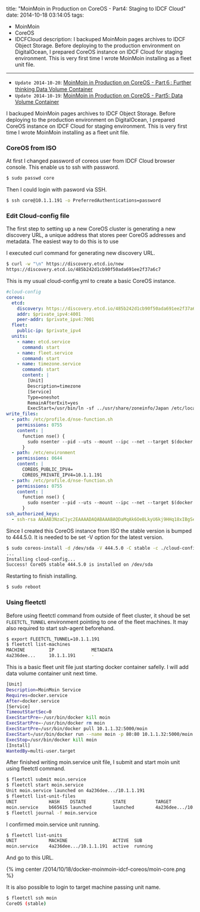 title: "MoinMoin in Production on CoreOS - Part4: Staging to IDCF Cloud"
date: 2014-10-18 03:14:05
tags:
 - MoinMoin
 - CoreOS
 - IDCFCloud
description: I backuped MoinMoin pages archives to IDCF Object Storage. Before deploying to the production environment on DigitalOcean, I prepared CoreOS instance on IDCF Cloud for staging environment. This is very first time I wrote MoinMoin installing as a fleet unit file. 
---

* `Update 2014-10-20`: [MoinMoin in Production on CoreOS - Part６: Further thinking Data Volume Container](/2014/10/20/docker-moinmoin-idcf-coreos-volumes-further-thinking/)
* `Update 2014-10-19`: [MoinMoin in Production on CoreOS - Part5: Data Volume Container](/2014/10/19/docker-moinmoin-idcf-coreos-volumes/)

I backuped MoinMoin pages archives to IDCF Object Storage. Before deploying to the production environment on DigitalOcean, I prepared CoreOS instance on IDCF Cloud for staging environment. This is very first time I wrote MoinMoin installing as a fleet unit file. 


<!-- more -->

### CoreOS from ISO

At first I changed password of coreos user from IDCF Cloud browser console. This enable us to ssh with password.

``` bash
$ sudo passwd core
```

Then I could login with pasword via SSH. 

``` bash
$ ssh core@10.1.1.191 -o PreferredAuthentications=password
```

### Edit Cloud-config file

The first step to setting up a new CoreOS cluster is generating a new discovery URL, a unique address that stores peer CoreOS addresses and metadata. The easiest way to do this is to use

I executed curl command for generating new discovery URL.

``` bash
$ curl -w "\n" https://discovery.etcd.io/new
https://discovery.etcd.io/485b242d1cb90f50ada691ee2f37a6c7
```

This is my usual cloud-config.yml to create a basic CoreOS instance.

``` yml ~/cloud-config.yml
#cloud-config
coreos:
  etcd:
    discovery: https://discovery.etcd.io/485b242d1cb90f50ada691ee2f37a6c7
    addr: $private_ipv4:4001
    peer-addr: $private_ipv4:7001
  fleet:
    public-ip: $private_ipv4  
  units:
    - name: etcd.service
      command: start
    - name: fleet.service
      command: start
    - name: timezone.service
      command: start
      content: |
        [Unit]
        Description=timezone
        [Service]
        Type=oneshot
        RemainAfterExit=yes
        ExecStart=/usr/bin/ln -sf ../usr/share/zoneinfo/Japan /etc/localtime
write_files:
  - path: /etc/profile.d/nse-function.sh
    permissions: 0755
    content: |
      function nse() {
        sudo nsenter --pid --uts --mount --ipc --net --target $(docker inspect --format="&#123;&#123; .State.Pid }}" $1)
      }
  - path: /etc/environment
    permissions: 0644
    content: |
      COREOS_PUBLIC_IPV4=
      COREOS_PRIVATE_IPV4=10.1.1.191
  - path: /etc/profile.d/nse-function.sh
    permissions: 0755
    content: |
      function nse() {
        sudo nsenter --pid --uts --mount --ipc --net --target $(docker inspect --format="&#123;&#123; .State.Pid }}" $1)
      }
ssh_authorized_keys:
  - ssh-rsa AAAAB3NzaC1yc2EAAAADAQABAAABAQDaMqAk6OeBLkyU6kj9HHq18xIBgSewSzZDRT3dYRnE92F5tz/16W/McxQ3XoIu8Z7aDNt5WEE+vWatAAItUPWQLRKjM0zwPC04hciMXloC7WjEeIikksg9hGzuc6nals7sfItCOx1aKqLFnEpRmXnzmKycYT8YqRBFzbGFJ+RSGmskVJeMaKUXunF43JH93ugmMCFqv92OnUHsY0tNeqI/EEncghHIKRwoHq46dNvECsvhX8ZruscQB3oGK24+sjZlL78kXeFXM4q3ZbefZESF4iKhs3BMfmT7ihNnuntdZhAHupBxg5npolw6yGZLjZcilduSnuTR6BDWtNEIS0S1 deis
```

Since I created this CoreOS instance from ISO the stable version is bumped to 444.5.0. It is needed to be set -V option for the latest version.

``` bash
$ sudo coreos-install -d /dev/sda -V 444.5.0 -C stable -c ./cloud-config.yml
...
Installing cloud-config...
Success! CoreOS stable 444.5.0 is installed on /dev/sda
```

Restarting to finish installing.
 
``` bash
$ sudo reboot
```

### Using fleetctl

Before using fleetctl command from outside of fleet cluster, it shoud be set `FLEETCTL_TUNNEL` environment pointing to one of the fleet machines. It may also required to start ssh-agent beforehand.

``` bash
$ export FLEETCTL_TUNNEL=10.1.1.191
$ fleetctl list-machines
MACHINE         IP              METADATA
4a236dee...     10.1.1.191      -
```

This is a basic fleet unit file just starting docker container safelly. I will add data volume container unit next time.

``` bash ~/docker_apps/moin/moin.service
[Unit]
Description=MoinMoin Service
Requires=docker.service
After=docker.service
[Service]
TimeoutStartSec=0
ExecStartPre=-/usr/bin/docker kill moin
ExecStartPre=-/usr/bin/docker rm moin
ExecStartPre=/usr/bin/docker pull 10.1.1.32:5000/moin
ExecStart=/usr/bin/docker run --name moin -p 80:80 10.1.1.32:5000/moin
ExecStop=/usr/bin/docker kill moin
[Install]
WantedBy=multi-user.target
```

After finished writing moin.service unit file, I submit and start moin unit using fleetctl command.

``` bash
$ fleetctl submit moin.service
$ fleetctl start moin.service
Unit moin.service launched on 4a236dee.../10.1.1.191
$ fleetctl list-unit-files
UNIT            HASH    DSTATE          STATE           TARGET
moin.service    b665615 launched        launched        4a236dee.../10.1.1.191
$ fleetctl journal -f moin.service
```

I confirmed moin.service unit running.

``` bash
$ fleetctl list-units
UNIT            MACHINE                 ACTIVE  SUB
moin.service    4a236dee.../10.1.1.191  active  running
```

And go to this URL.

{% img center /2014/10/18/docker-moinmoin-idcf-coreos/moin-core.png %}


It is also possible to login to target machine passing unit name.

``` bash
$ fleetctl ssh moin
CoreOS (stable)
```

